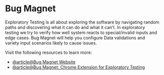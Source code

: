 # Bug Magnet

Exploratory Testing is all about exploring the software by navigating random paths and discovering what it can do and what it can’t. In exploratory testing we try to verify how well system reacts to special/invalid inputs and edge cases. Bug Magnet will help you configure Data validations and variety input scenarios likely to cause issues.

Visit the following resources to learn more:

- [@article@Bug Magnet Website](https://bugmagnet.org/)
- [@article@Bug Magnet: Chrome Extension for Exploratory Testing](http://www.testingjournals.com/bug-magnet-extension-exploratory-testing/)
